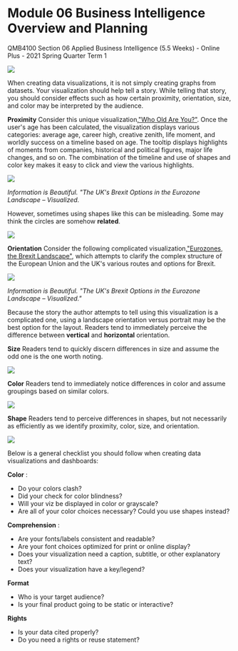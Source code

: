 #
# Module 06 Business Intelligence Overview and Planning

QMB4100 Section 06 Applied Business Intelligence (5.5 Weeks) - Online Plus - 2021 Spring Quarter Term 1

![](RackMultipart20210512-4-19dn1au_html_237499165a11f2b9.gif)

When creating data visualizations, it is not simply creating graphs from datasets. Your visualization should help tell a story. While telling that story, you should consider effects such as how certain proximity, orientation, size, and color may be interpreted by the audience.

**Proximity**
Consider this unique visualization,[&quot;Who Old Are You?&quot;](http://informationisbeautiful.net/visualizations/who-old-are-you/). Once the user&#39;s age has been calculated, the visualization displays various categories: average age, career high, creative zenith, life moment, and worldly success on a timeline based on age. The tooltip displays highlights of moments from companies, historical and political figures, major life changes, and so on. The combination of the timeline and use of shapes and color key makes it easy to click and view the various highlights.

![](RackMultipart20210512-4-19dn1au_html_1407102feee6a659.png)

_Information is Beautiful. &quot;The UK&#39;s Brexit Options in the Eurozone Landscape – Visualized._

However, sometimes using shapes like this can be misleading. Some may think the circles are somehow **related**.

![](RackMultipart20210512-4-19dn1au_html_defd4e5a6dbe228c.png)

**Orientation**
Consider the following complicated visualization,[&quot;Eurozones, the Brexit Landscape&quot;](https://informationisbeautiful.net/visualizations/the-uks-brexit-options-in-the-eurozone-landscape-visualized/), which attempts to clarify the complex structure of the European Union and the UK&#39;s various routes and options for Brexit.

![](RackMultipart20210512-4-19dn1au_html_7472a28e29da5d7f.png)

_Information is Beautiful. &quot;The UK&#39;s Brexit Options in the Eurozone Landscape – Visualized.&quot;_

Because the story the author attempts to tell using this visualization is a complicated one, using a landscape orientation versus portrait may be the best option for the layout. Readers tend to immediately perceive the difference between **vertical** and **horizontal** orientation.

**Size**
Readers tend to quickly discern differences in size and assume the odd one is the one worth noting.

![](RackMultipart20210512-4-19dn1au_html_d4ec756c609f5015.png)

**Color**
Readers tend to immediately notice differences in color and assume groupings based on similar colors.

![](RackMultipart20210512-4-19dn1au_html_be88fcfbaa82d9aa.png)

**Shape**
Readers tend to perceive differences in shapes, but not necessarily as efficiently as we identify proximity, color, size, and orientation.

![](RackMultipart20210512-4-19dn1au_html_b499c7cda7a3ab33.png)

Below is a general checklist you should follow when creating data visualizations and dashboards:

**Color** :

- Do your colors clash?
- Did your check for color blindness?
- Will your viz be displayed in color or grayscale?
- Are all of your color choices necessary? Could you use shapes instead?

**Comprehension** :

- Are your fonts/labels consistent and readable?
- Are your font choices optimized for print or online display?
- Does your visualization need a caption, subtitle, or other explanatory text?
- Does your visualization have a key/legend?

**Format**

- Who is your target audience?
- Is your final product going to be static or interactive?

**Rights**

- Is your data cited properly?
- Do you need a rights or reuse statement?